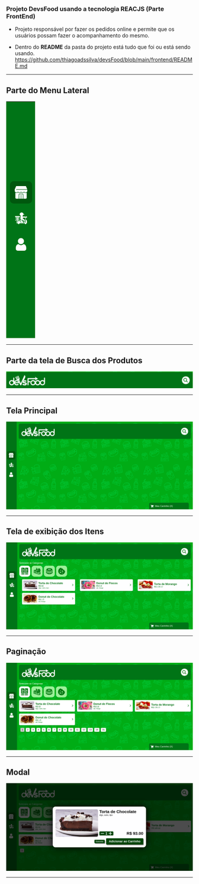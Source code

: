 ### Projeto DevsFood usando a tecnologia <b>REACJS</b> (Parte FrontEnd)
- Projeto responsável por fazer os pedidos online e permite que os usuários possam fazer o acompanhamento do mesmo.

- Dentro do <b>README</b> da pasta do projeto está tudo que foi ou está sendo usando.
https://github.com/thiagoadssilva/devsFood/blob/main/frontend/README.md

<hr/>

## Parte do <b>Menu Lateral</b> 

![Tela Principal](images/MenuLateral.png)
<hr>


## Parte da tela de <b>Busca dos Produtos</b>

![Tela Anúncios](images/parteBusca.png)

<hr>

## Tela  <b>Principal</b>

![Tela Anúncios](images/todaPagina.png)

<hr>

## Tela  de exibição dos <b>Itens</b> 

![Tela Anúncios](images/exibicaoItens.png)

<hr>

## <b>Paginação</b>

![Tela Anúncios](images/paginacao.png)

<hr>


## <b>Modal</b>

![Tela Anúncios](images/modal.png)

<hr>
